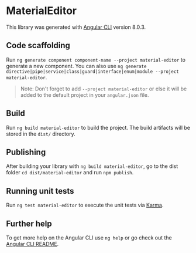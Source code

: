 # MaterialEditor

This library was generated with [Angular CLI](https://github.com/angular/angular-cli) version 8.0.3.

## Code scaffolding

Run `ng generate component component-name --project material-editor` to generate a new component. You can also use `ng generate directive|pipe|service|class|guard|interface|enum|module --project material-editor`.
> Note: Don't forget to add `--project material-editor` or else it will be added to the default project in your `angular.json` file. 

## Build

Run `ng build material-editor` to build the project. The build artifacts will be stored in the `dist/` directory.

## Publishing

After building your library with `ng build material-editor`, go to the dist folder `cd dist/material-editor` and run `npm publish`.

## Running unit tests

Run `ng test material-editor` to execute the unit tests via [Karma](https://karma-runner.github.io).

## Further help

To get more help on the Angular CLI use `ng help` or go check out the [Angular CLI README](https://github.com/angular/angular-cli/blob/master/README.md).
